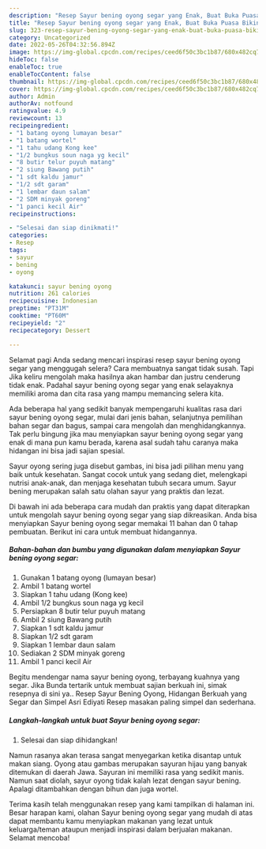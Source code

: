 ```yaml
---
description: "Resep Sayur bening oyong segar yang Enak, Buat Buka Puasa Bikin Ngiler"
title: "Resep Sayur bening oyong segar yang Enak, Buat Buka Puasa Bikin Ngiler"
slug: 323-resep-sayur-bening-oyong-segar-yang-enak-buat-buka-puasa-bikin-ngiler
category: Uncategorized
date: 2022-05-26T04:32:56.894Z
image: https://img-global.cpcdn.com/recipes/ceed6f50c3bc1b87/680x482cq70/sayur-bening-oyong-segar-foto-resep-utama.jpg
hideToc: false
enableToc: true
enableTocContent: false
thumbnail: https://img-global.cpcdn.com/recipes/ceed6f50c3bc1b87/680x482cq70/sayur-bening-oyong-segar-foto-resep-utama.jpg
cover: https://img-global.cpcdn.com/recipes/ceed6f50c3bc1b87/680x482cq70/sayur-bening-oyong-segar-foto-resep-utama.jpg
author: Admin
authorAv: notfound
ratingvalue: 4.9
reviewcount: 13
recipeingredient:
- "1 batang oyong lumayan besar"
- "1 batang wortel"
- "1 tahu udang Kong kee"
- "1/2 bungkus soun naga yg kecil"
- "8 butir telur puyuh matang"
- "2 siung Bawang putih"
- "1 sdt kaldu jamur"
- "1/2 sdt garam"
- "1 lembar daun salam"
- "2 SDM minyak goreng"
- "1 panci kecil Air"
recipeinstructions:

- "Selesai dan siap dinikmati!"
categories:
- Resep
tags:
- sayur
- bening
- oyong

katakunci: sayur bening oyong 
nutrition: 261 calories
recipecuisine: Indonesian
preptime: "PT31M"
cooktime: "PT60M"
recipeyield: "2"
recipecategory: Dessert

---
```



Selamat pagi Anda sedang mencari inspirasi resep sayur bening oyong segar yang menggugah selera? Cara membuatnya sangat tidak susah. Tapi Jika keliru mengolah maka hasilnya akan hambar dan justru cenderung tidak enak. Padahal sayur bening oyong segar yang enak selayaknya memiliki aroma dan cita rasa yang mampu memancing selera kita.


Ada beberapa hal yang sedikit banyak mempengaruhi kualitas rasa dari sayur bening oyong segar, mulai dari jenis bahan, selanjutnya pemilihan bahan segar dan bagus, sampai cara mengolah dan menghidangkannya. Tak perlu bingung jika mau menyiapkan sayur bening oyong segar yang enak di mana pun kamu berada, karena asal sudah tahu caranya maka hidangan ini bisa jadi sajian spesial.

Sayur oyong sering juga disebut gambas, ini bisa jadi pilihan menu yang baik untuk kesehatan. Sangat cocok untuk yang sedang diet, melengkapi nutrisi anak-anak, dan menjaga kesehatan tubuh secara umum. Sayur bening merupakan salah satu olahan sayur yang praktis dan lezat.


Di bawah ini ada beberapa cara mudah dan praktis yang dapat diterapkan untuk mengolah sayur bening oyong segar yang siap dikreasikan. Anda bisa menyiapkan Sayur bening oyong segar memakai 11 bahan dan 0 tahap pembuatan. Berikut ini cara untuk membuat hidangannya.

<!--inarticleads1-->

##### Bahan-bahan dan bumbu yang digunakan dalam menyiapkan Sayur bening oyong segar:

1. Gunakan 1 batang oyong (lumayan besar)
1. Ambil 1 batang wortel
1. Siapkan 1 tahu udang (Kong kee)
1. Ambil 1/2 bungkus soun naga yg kecil
1. Persiapkan 8 butir telur puyuh matang
1. Ambil 2 siung Bawang putih
1. Siapkan 1 sdt kaldu jamur
1. Siapkan 1/2 sdt garam
1. Siapkan 1 lembar daun salam
1. Sediakan 2 SDM minyak goreng
1. Ambil 1 panci kecil Air


Begitu mendengar nama sayur bening oyong, terbayang kuahnya yang segar. Jika Bunda tertarik untuk membuat sajian berkuah ini, simak resepnya di sini ya.. Resep Sayur Bening Oyong, Hidangan Berkuah yang Segar dan Simpel Asri Ediyati Resep masakan paling simpel dan sederhana. 

<!--inarticleads2-->

##### Langkah-langkah untuk buat Sayur bening oyong segar:


1. Selesai dan siap dihidangkan!

Namun rasanya akan terasa sangat menyegarkan ketika disantap untuk makan siang. Oyong atau gambas merupakan sayuran hijau yang banyak ditemukan di daerah Jawa. Sayuran ini memiliki rasa yang sedikit manis. Namun saat diolah, sayur oyong tidak kalah lezat dengan sayur bening. Apalagi ditambahkan dengan bihun dan juga wortel. 

Terima kasih telah menggunakan resep yang kami tampilkan di halaman ini. Besar harapan kami, olahan Sayur bening oyong segar yang mudah di atas dapat membantu kamu menyiapkan makanan yang lezat untuk keluarga/teman ataupun menjadi inspirasi dalam berjualan makanan. Selamat mencoba!
